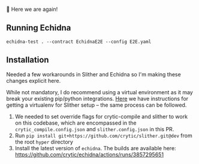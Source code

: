 🎉 Here we are again! 

## Running Echidna 

```
echidna-test . --contract EchidnaE2E --config E2E.yaml
```

## Installation 

Needed a few workarounds in Slither and Echidna so I'm making these changes explicit here. 

While not mandatory, I do recommend using a virtual environment as it may break your existing pip/python integrations. [Here](https://github.com/crytic/slither/wiki/Developer-installation) we have instructions for getting a virtualenv for Slither setup – the same process can be followed. 

1. We needed to set override flags for crytic-compile and slither to work on this codebase, which are encompassed in the `crytic_compile.config.json` and `slither.config.json` in this PR. 
2. Run `pip install git+https://github.com/crytic/slither.git@dev` from the root `hyper` directory 
3. Install the latest version of `echidna`. The builds are available here: https://github.com/crytic/echidna/actions/runs/3857295651